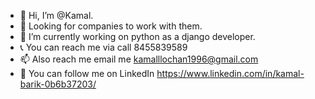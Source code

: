 - 👋 Hi, I’m @Kamal.
- 👀 Looking for companies to work with them.
- 🌱 I’m currently working on python as a django developer.
- 📞 You can reach me via call 8455839589
- 📫 Also reach me email me kamalllochan1996@gmail.com
- 🔗 You can follow me on LinkedIn https://www.linkedin.com/in/kamal-barik-0b6b37203/
